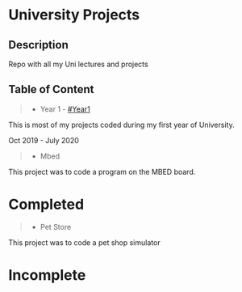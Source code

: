# University Projects

## Description

Repo with all my Uni lectures and projects

## Table of Content

> - Year 1 - [#Year1](https://github.com/raphtolentino/University-Projects)

This is most of my projects coded during my first year of University.

Oct 2019 - July 2020

> - Mbed

This project was to code a program on the MBED board.

# Completed

> - Pet Store

This project was to code a pet shop simulator

# Incomplete
